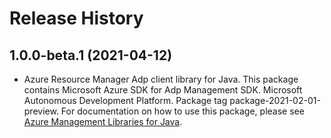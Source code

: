 # Release History

## 1.0.0-beta.1 (2021-04-12)

- Azure Resource Manager Adp client library for Java. This package contains Microsoft Azure SDK for Adp Management SDK. Microsoft Autonomous Development Platform. Package tag package-2021-02-01-preview. For documentation on how to use this package, please see [Azure Management Libraries for Java](https://aka.ms/azsdk/java/mgmt).
